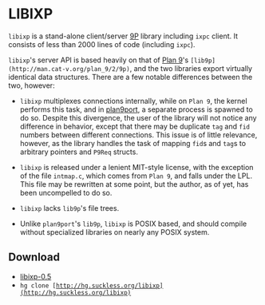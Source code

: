 LIBIXP
======
`libixp` is a stand-alone client/server [9P](http://9p.cat-v.org/) library including `ixpc` client. It consists of less than 2000 lines of code (including `ixpc`).

`libixp`'s server API is based heavily on that of [Plan 9](http://cm.bell-labs.com/plan9)'s `[lib9p](http://man.cat-v.org/plan_9/2/9p)`, and the two libraries export virtually identical data structures. There are a few notable differences between the two, however:

* `libixp` multiplexes connections internally, while on `Plan 9`, the kernel performs this task, and in [plan9port](http://plan9.us/), a separate process is spawned to do so. Despite this divergence, the user of the library will not notice any difference in behavior, except that there may be duplicate `tag` and `fid` numbers between different connections. This issue is of little relevance, however, as the library handles the task of mapping `fid`s and `tag`s to arbitrary pointers and `P9Req` structs.

* `libixp` is released under a lenient MIT-style license, with the exception of the file `intmap.c`, which comes from `Plan 9`, and falls under the LPL. This file may be rewritten at some point, but the author, as of yet, has been uncompelled to do so.

* `libixp` lacks `lib9p`'s file trees.

* Unlike `plan9port`'s `lib9p`, `libixp` is POSIX based, and should compile without specialized libraries on nearly any POSIX system.

Download
--------
* [libixp-0.5](http://dl.suckless.org/libs/libixp-0.5.tar.gz)
* <code>hg clone [http://hg.suckless.org/libixp](http://hg.suckless.org/libixp)</code>

